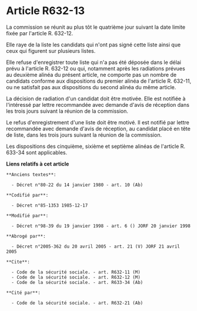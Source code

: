 # Article R632-13

La commission se réunit au plus tôt le quatrième jour suivant la date limite fixée par l'article R. 632-12. 

Elle raye de la liste les candidats qui n'ont pas signé cette liste ainsi que ceux qui figurent sur plusieurs listes. 

Elle refuse d'enregistrer toute liste qui n'a pas été déposée dans le délai prévu à l'article R. 632-12 ou qui, notamment
après les radiations prévues au deuxième alinéa du présent article, ne comporte pas un nombre de candidats conforme aux
dispositions du premier alinéa de l'article R. 632-11, ou ne satisfait pas aux dispositions du second alinéa du même article.

La décision de radiation d'un candidat doit être motivée. Elle est notifiée à l'intéressé par lettre recommandée avec demande
d'avis de réception dans les trois jours suivant la réunion de la commission.

Le refus d'enregistrement d'une liste doit être motivé. Il est notifié par lettre recommandée avec demande d'avis de
réception, au candidat placé en tête de liste, dans les trois jours suivant la réunion de la commission. 

Les dispositions des cinquième, sixième et septième alinéas de l'article R. 633-34 sont applicables.

**Liens relatifs à cet article**

	**Anciens textes**:

	  - Décret n°80-22 du 14 janvier 1980 - art. 10 (Ab)

	**Codifié par**:

	  - Décret n°85-1353 1985-12-17

	**Modifié par**:

	  - Décret n°98-39 du 19 janvier 1998 - art. 6 () JORF 20 janvier 1998

	**Abrogé par**:

	  - Décret n°2005-362 du 20 avril 2005 - art. 21 (V) JORF 21 avril 2005

	**Cite**:

	  - Code de la sécurité sociale. - art. R632-11 (M)
	  - Code de la sécurité sociale. - art. R632-12 (M)
	  - Code de la sécurité sociale. - art. R633-34 (Ab)

	**Cité par**:

	  - Code de la sécurité sociale. - art. R632-21 (Ab)
